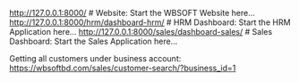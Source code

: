 
http://127.0.0.1:8000/                              # Website: Start the WBSOFT Website here...
http://127.0.0.1:8000/hrm/dashboard-hrm/            # HRM Dashboard: Start the HRM Application here...
http://127.0.0.1:8000/sales/dashboard-sales/        # Sales Dashboard: Start the Sales Application here...






Getting all customers under business account:
https://wbsoftbd.com/sales/customer-search/?business_id=1